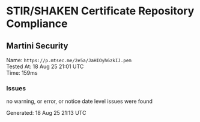 # STIR/SHAKEN Certificate Repository Compliance

## Martini Security

Name: `https://p.mtsec.me/2e5a/JaHIOyh6zkIJ.pem`\
Tested At: 18 Aug 25 21:01 UTC\
Time: 159ms

### Issues

no warning, or error, or notice date level issues were found

Generated: 18 Aug 25 21:13 UTC